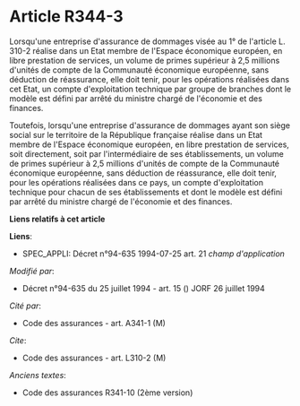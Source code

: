 # Article R344-3

Lorsqu'une entreprise d'assurance de dommages visée au 1° de l'article L. 310-2 réalise dans un Etat membre de l'Espace
économique européen, en libre prestation de services, un volume de primes supérieur à 2,5 millions d'unités de compte de la
Communauté économique européenne, sans déduction de réassurance, elle doit tenir, pour les opérations réalisées dans cet
Etat, un compte d'exploitation technique par groupe de branches dont le modèle est défini par arrêté du ministre chargé de
l'économie et des finances.

Toutefois, lorsqu'une entreprise d'assurance de dommages ayant son siège social sur le territoire de la République française
réalise dans un Etat membre de l'Espace économique européen, en libre prestation de services, soit directement, soit par
l'intermédiaire de ses établissements, un volume de primes supérieur à 2,5 millions d'unités de compte de la Communauté
économique européenne, sans déduction de réassurance, elle doit tenir, pour les opérations réalisées dans ce pays, un compte
d'exploitation technique pour chacun de ses établissements et dont le modèle est défini par arrêté du ministre chargé de
l'économie et des finances.

**Liens relatifs à cet article**

**Liens**:

  - SPEC_APPLI: Décret n°94-635 1994-07-25 art. 21 *champ d'application*

_Modifié par_:

  - Décret n°94-635 du 25 juillet 1994 - art. 15 () JORF 26 juillet 1994

_Cité par_:

  - Code des assurances - art. A341-1 (M)

_Cite_:

  - Code des assurances - art. L310-2 (M)

_Anciens textes_:

  - Code des assurances R341-10 (2ème version)

